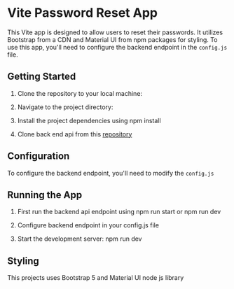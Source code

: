 # Vite Password Reset App

This Vite app is designed to allow users to reset their passwords. It utilizes Bootstrap from a CDN and Material UI from npm packages for styling. To use this app, you'll need to configure the backend endpoint in the `config.js` file.

## Getting Started

1. Clone the repository to your local machine:

2. Navigate to the project directory:

3. Install the project dependencies using npm install

4. Clone back end api from this [repository](https://github.com/adithyan-sivaraman/password-reset])

## Configuration

To configure the backend endpoint, you'll need to modify the `config.js`

## Running the App

1. First run the backend api endpoint using npm run start or npm run dev

2. Configure backend endpoint in your config.js file

3. Start the development server: npm run dev

## Styling

This projects uses Bootstrap 5 and Material UI node js library